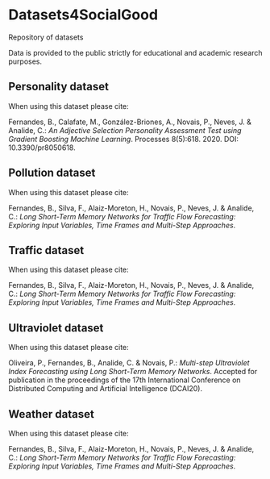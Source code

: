 # Datasets4SocialGood

Repository of datasets

Data is provided to the public strictly for educational and academic research purposes.

## Personality dataset
When using this dataset please cite:

Fernandes, B., Calafate, M., González-Briones, A., Novais, P., Neves, J. & Analide, C.: <i>An Adjective Selection Personality Assessment Test using Gradient Boosting Machine Learning</i>. Processes 8(5):618. 2020. DOI: 10.3390/pr8050618.

## Pollution dataset
When using this dataset please cite:

Fernandes, B., Silva, F., Alaiz-Moreton, H., Novais, P., Neves, J. & Analide, C.: <i>Long Short-Term Memory Networks for Traffic Flow Forecasting: Exploring Input Variables, Time Frames and Multi-Step Approaches</i>.

## Traffic dataset
When using this dataset please cite:

Fernandes, B., Silva, F., Alaiz-Moreton, H., Novais, P., Neves, J. & Analide, C.: <i>Long Short-Term Memory Networks for Traffic Flow Forecasting: Exploring Input Variables, Time Frames and Multi-Step Approaches</i>.

## Ultraviolet dataset
When using this dataset please cite:

Oliveira, P., Fernandes, B., Analide, C. & Novais, P.: <i>Multi-step Ultraviolet Index Forecasting using Long Short-Term Memory Networks</i>. Accepted for publication in the proceedings of the 17th International Conference on Distributed Computing and Artificial Intelligence (DCAI20).

## Weather dataset
When using this dataset please cite:

Fernandes, B., Silva, F., Alaiz-Moreton, H., Novais, P., Neves, J. & Analide, C.: <i>Long Short-Term Memory Networks for Traffic Flow Forecasting: Exploring Input Variables, Time Frames and Multi-Step Approaches</i>.
